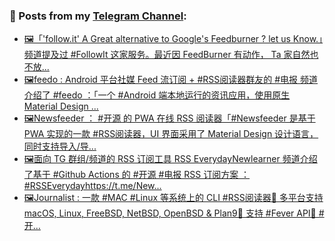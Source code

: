 ### 📰 Posts from my [Telegram Channel](https://t.me/s/aboutrss):
<!-- BLOG-POST-LIST:START -->
- [🖼「'follow.it' A Great alternative to Google's Feedburner ? let us Know.」频道提及过 #FollowIt 这家服务。最近因 FeedBurner 有动作， Ta 家自然也不放...](https://t.me/aboutrss/1019)
- [🖼feedo : Android 平台社媒 Feed 流订阅 + #RSS阅读器群友的 #电报 频道介绍了 #feedo ：「一个 #Android 端本地运行的资讯应用，使用原生 Material Design ...](https://t.me/aboutrss/1018)
- [🖼Newsfeeder ： #开源 的 PWA 在线 RSS 阅读器「#Newsfeeder 是基于 PWA 实现的一款 #RSS阅读器，UI 界面采用了 Material Design 设计语言，同时支持导入/导...](https://t.me/aboutrss/1017)
- [🖼面向 TG 群组/频道的 RSS 订阅工具 RSS EverydayNewlearner 频道介绍了基于 #Github Actions 的 #开源 #电报 RSS 订阅方案 ： #RSSEverydayhttps://t.me/New...](https://t.me/aboutrss/1016)
- [🖼Journalist : 一款 #MAC #Linux 等系统上的 CLI #RSS阅读器🔸 多平台支持 macOS, Linux, FreeBSD, NetBSD, OpenBSD & Plan9🔸 支持 #Fever API🔸 #开...](https://t.me/aboutrss/1015)
<!-- BLOG-POST-LIST:END -->

<!--
**AboutRSS/AboutRSS** is a ✨ _special_ ✨ repository because its `README.md` (this file) appears on your GitHub profile.

Here are some ideas to get you started:

- 🔭 I’m currently working on ...
- 🌱 I’m currently learning ...
- 👯 I’m looking to collaborate on ...
- 🤔 I’m looking for help with ...
- 💬 Ask me about ...
- 📫 How to reach me: ...
- 😄 Pronouns: ...
- ⚡ Fun fact: ...
-->
